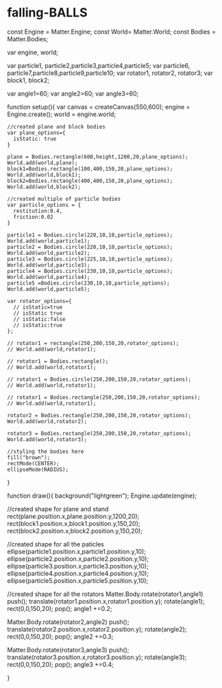# falling-BALLS
const Engine = Matter.Engine;
const World= Matter.World;
const Bodies = Matter.Bodies;

var engine, world;

var particle1, particle2,particle3,particle4,particle5;
var particle6, particle7,particle8,particle9,particle10;
var rotator1, rotator2, rotator3;
var block1, block2;

var angle1=60;
var angle2=60;
var angle3=60;

function setup(){
    var canvas = createCanvas(550,600);
    engine = Engine.create();
    world = engine.world;

    //created plane and block bodies
    var plane_options={
      isStatic: true
    }

    plane = Bodies.rectangle(600,height,1200,20,plane_options);
    World.add(world,plane);
    block1=Bodies.rectangle(100,400,150,20,plane_options);
    World.add(world,block1);
    block2=Bodies.rectangle(400,400,150,20,plane_options);
    World.add(world,block2);

    //created multiple of particle bodies 
    var particle_options = {
      restitution:0.4,
      friction:0.02
    }

    particle1 = Bodies.circle(220,10,10,particle_options);
    World.add(world,particle1);
    particle2 = Bodies.circle(220,10,10,particle_options);
    World.add(world,particle2);
    particle3 = Bodies.circle(225,10,10,particle_options);
    World.add(world,particle3);
    particle4 = Bodies.circle(230,10,10,particle_options);
    World.add(world,particle4);
    particle5 =Bodies.circle(230,10,10,particle_options);
    World.add(world,particle5);

    var rotator_options={
      // isStatic=true
      // isStatic true
      // isStatic:false
      // isStatic:true
    };

    // rotator1 = rectangle(250,200,150,20,rotator_options);
    // World.add(world,rotator1);

    // rotator1 = Bodies.rectangle();
    // World.add(world,rotator1);

    // rotator1 = Bodies.circle(250,200,150,20,rotator_options);
    // World.add(world,rotator1);

    // rotator1 = Bodies.rectangle(250,200,150,20,rotator_options);
    // World.add(world,rotator1);

    rotator2 = Bodies.rectangle(250,200,150,20,rotator_options);
    World.add(world,rotator2);

    rotator3 = Bodies.rectangle(250,200,150,20,rotator_options);
    World.add(world,rotator3);

    //styling the bodies here
    fill("brown");
    rectMode(CENTER);
    ellipseMode(RADIUS);

}

function draw(){
    background("lightgreen");
    Engine.update(engine);

  //created shape for plane and stand
  rect(plane.position.x,plane.position.y,1200,20);
  rect(block1.position.x,block1.position.y,150,20);
  rect(block2.position.x,block2.position.y,150,20);

  //created shape for all the paticles
  ellipse(particle1.position.x,particle1.position.y,10);
  ellipse(particle2.position.x,particle2.position.y,10);
  ellipse(particle3.position.x,particle3.position.y,10);
  ellipse(particle4.position.x,particle4.position.y,10);
  ellipse(particle5.position.x,particle5.position.y,10);

  //created shape for all the rotators
  Matter.Body.rotate(rotator1,angle1)
  push();
  translate(rotator1.position.x,rotator1.position.y);
  rotate(angle1);
  rect(0,0,150,20);
  pop();
  angle1 +=0.2;

  Matter.Body.rotate(rotator2,angle2)
  push();
  translate(rotator2.position.x,rotator2.position.y);
  rotate(angle2);
  rect(0,0,150,20);
  pop();
  angle2 +=0.3;

  Matter.Body.rotate(rotator3,angle3)
  push();
  translate(rotator3.position.x,rotator3.position.y);
  rotate(angle3);
  rect(0,0,150,20);
  pop();
  angle3 +=0.4;
    
}
